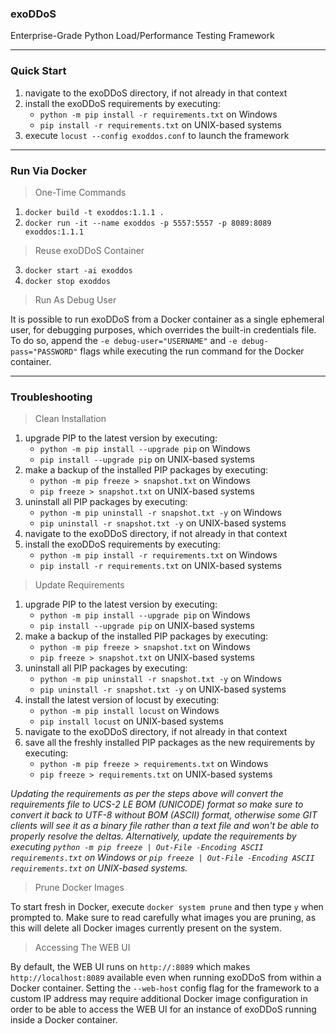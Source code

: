 ### exoDDoS
Enterprise-Grade Python Load/Performance Testing Framework

***

### Quick Start

1. navigate to the exoDDoS directory, if not already in that context
2. install the exoDDoS requirements by executing:
    - `python -m pip install -r requirements.txt` on Windows
    - `pip install -r requirements.txt` on UNIX-based systems
3. execute `locust --config exoddos.conf` to launch the framework

***

### Run Via Docker

> One-Time Commands

1. `docker build -t exoddos:1.1.1 .`
2. `docker run -it --name exoddos -p 5557:5557 -p 8089:8089 exoddos:1.1.1`

> Reuse exoDDoS Container

3. `docker start -ai exoddos`
4. `docker stop exoddos`

> Run As Debug User

It is possible to run exoDDoS from a Docker container as a single ephemeral user, for debugging purposes, which overrides the built-in credentials file. To do so, append the `-e debug-user="USERNAME"` and `-e debug-pass="PASSWORD"` flags while executing the run command for the Docker container.

***

### Troubleshooting

> Clean Installation

1. upgrade PIP to the latest version by executing:
    - `python -m pip install --upgrade pip` on Windows
    - `pip install --upgrade pip` on UNIX-based systems
2. make a backup of the installed PIP packages by executing:
    - `python -m pip freeze > snapshot.txt` on Windows
    - `pip freeze > snapshot.txt` on UNIX-based systems
3. uninstall all PIP packages by executing:
    - `python -m pip uninstall -r snapshot.txt -y` on Windows
    - `pip uninstall -r snapshot.txt -y` on UNIX-based systems
4. navigate to the exoDDoS directory, if not already in that context
5. install the exoDDoS requirements by executing:
    - `python -m pip install -r requirements.txt` on Windows
    - `pip install -r requirements.txt` on UNIX-based systems

> Update Requirements

1. upgrade PIP to the latest version by executing:
    - `python -m pip install --upgrade pip` on Windows
    - `pip install --upgrade pip` on UNIX-based systems
2. make a backup of the installed PIP packages by executing:
    - `python -m pip freeze > snapshot.txt` on Windows
    - `pip freeze > snapshot.txt` on UNIX-based systems
3. uninstall all PIP packages by executing:
    - `python -m pip uninstall -r snapshot.txt -y` on Windows
    - `pip uninstall -r snapshot.txt -y` on UNIX-based systems
4. install the latest version of locust by executing:
    - `python -m pip install locust` on Windows
    - `pip install locust` on UNIX-based systems
5. navigate to the exoDDoS directory, if not already in that context
6. save all the freshly installed PIP packages as the new requirements by executing:
    - `python -m pip freeze > requirements.txt` on Windows
    - `pip freeze > requirements.txt` on UNIX-based systems

*Updating the requirements as per the steps above will convert the requirements file to UCS-2 LE BOM (UNICODE) format so make sure to convert it back to UTF-8 without BOM (ASCII) format, otherwise some GIT clients will see it as a binary file rather than a text file and won't be able to properly resolve the deltas. Alternatively, update the requirements by executing `python -m pip freeze | Out-File -Encoding ASCII requirements.txt` on Windows or `pip freeze | Out-File -Encoding ASCII requirements.txt` on UNIX-based systems.*

> Prune Docker Images

To start fresh in Docker, execute `docker system prune` and then type `y` when prompted to. Make sure to read carefully what images you are pruning, as this will delete all Docker images currently present on the system.

> Accessing The WEB UI

By default, the WEB UI runs on `http://:8089` which makes `http://localhost:8089` available even when running exoDDoS from within a Docker container. Setting the `--web-host` config flag for the framework to a custom IP address may require additional Docker image configuration in order to be able to access the WEB UI for an instance of exoDDoS running inside a Docker container.
